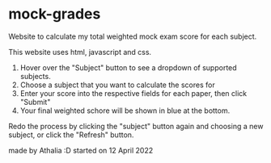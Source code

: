 # mock-grades
Website to calculate my total weighted mock exam score for each subject.

This website uses html, javascript and css.

1. Hover over the "Subject" button to see a dropdown of supported subjects.
2. Choose a subject that you want to calculate the scores for
3. Enter your score into the respective fields for each paper, then click "Submit"
4. Your final weighted schore will be shown in blue at the bottom.

Redo the process by clicking the "subject" button again and choosing a new subject, or click the "Refresh" button.


made by Athalia :D
started on 12 April 2022

